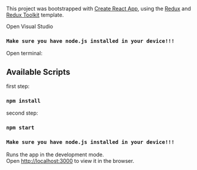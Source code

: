 This project was bootstrapped with [Create React App](https://github.com/facebook/create-react-app), using the [Redux](https://redux.js.org/) and [Redux Toolkit](https://redux-toolkit.js.org/) template.

Open Visual Studio
### `Make sure you have node.js installed in your device!!!`

Open terminal:

## Available Scripts
first step:
### `npm install`

second step:
### `npm start`

### `Make sure you have node.js installed in your device!!!`

Runs the app in the development mode.<br />
Open [http://localhost:3000](http://localhost:3000) to view it in the browser.
